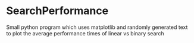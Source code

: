 # SearchPerformance
Small python program which uses matplotlib and randomly generated text to plot the average performance times of linear vs binary search
